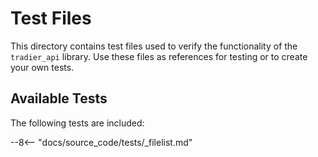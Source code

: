 
# Test Files

This directory contains test files used to verify the functionality of the `tradier_api` library. Use these files as references for testing or to create your own tests.

## Available Tests

The following tests are included:

--8<-- "docs/source_code/tests/_filelist.md"
